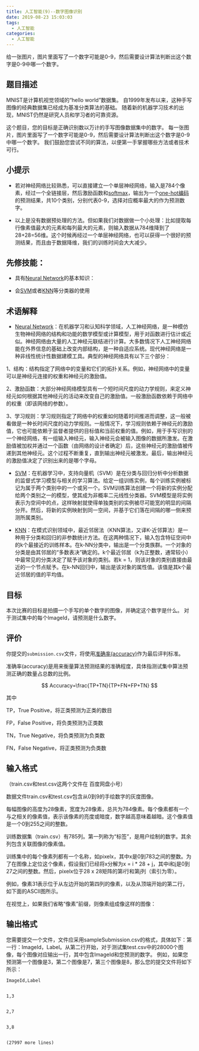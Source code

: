 ```yaml
---
title: 人工智能(9)--数字图像识别
date: 2019-08-23 15:03:03
tags:
  - 人工智能
categories: 
  - 人工智能
---
```


给一张图片，图片里面写了一个数字可能是0-9，然后需要设计算法判断出这个数字是0-9中哪一个数字。

<!-- more -->

## 题目描述

MNIST是计算机视觉领域的“hello world”数据集。 自1999年发布以来，这种手写图像的经典数据集已经成为基准分类算法的基础。 随着新的机器学习技术的出现，MNIST仍然是研究人员和学习者的可靠资源。

这个题目，您的目标是正确识别数以万计的手写图像数据集中的数字。
每一张图片，图片里面写了一个数字可能是0-9，然后需要设计算法判断出这个数字是0-9中哪一个数字。 我们鼓励您尝试不同的算法，以便第一手掌握哪些方法或者技术可行。


## 小提示

* 若对神经网络比较熟悉，可以直接建立一个单层神经网络，输入是784个像素，经过一个全链接层，然后激励函数和[softmax](https://www.zhihu.com/question/23765351)，输出为一个[one-hot编码](http://www.jianshu.com/p/a47a1c1fa3f1)的预测结果，共10个类别，分别代表0-9，选择对应概率最大的作为预测数字。

* 以上是没有数据预处理的方法。但如果我们对数据做一个小处理：比如提取每行像素值最大的元素和每列最大的元素，则输入数据从784维降到了28+28=56维。这个时候再经过一个单层神经网络，也可以获得一个很好的预测结果，而且由于数据降维，我们的训练时间会大大减少。

## 先修技能：

* 具有[Neural Network](https://www.zhihu.com/question/22553761)的基本知识：

* 会[SVM](https://www.zhihu.com/question/21094489)或者[KNN](http://www.csuldw.com/2015/05/21/2015-05-21-KNN/)等分类器的使用

## 术语解释

* [Neural Network](https://www.zhihu.com/question/22553761)：在机器学习和认知科学领域，人工神经网络，是一种模仿生物神经网络的结构和功能的数学模型或计算模型，用于对函数进行估计或近似。神经网络由大量的人工神经元联结进行计算。大多数情况下人工神经网络能在外界信息的基础上改变内部结构，是一种自适应系统。现代神经网络是一种非线性统计性数据建模工具。典型的神经网络具有以下三个部分：

1、结构：结构指定了网络中的变量和它们的拓扑关系。例如，神经网络中的变量可以是神经元连接的权重和神经元的激励值。

2、激励函数：大部分神经网络模型具有一个短时间尺度的动力学规则，来定义神经元如何根据其他神经元的活动来改变自己的激励值。一般激励函数依赖于网络中的权重（即该网络的参数）。

3、学习规则：学习规则指定了网络中的权重如何随着时间推进而调整，这一般被看做是一种长时间尺度的动力学规则。一般情况下，学习规则依赖于神经元的激励值，它也可能依赖于监督者提供的目标值和当前权重的值。例如，用于手写识别的一个神经网络，有一组输入神经元，输入神经元会被输入图像的数据所激发。在激励值被加权并通过一个函数（由网络的设计者确定）后，这些神经元的激励值被传递到其他神经元。这个过程不断重复，直到输出神经元被激发。最后，输出神经元的激励值决定了识别出来的是哪个字母。

* [SVM](https://www.zhihu.com/question/21094489)：在机器学习中，支持向量机（SVM）是在分类与回归分析中分析数据的监督式学习模型与相关的学习算法。给定一组训练实例，每个训练实例被标记为属于两个类别中的一个或另一个。SVM训练算法创建一个将新的实例分配给两个类别之一的模型，使其成为非概率二元线性分类器。SVM模型是将实例表示为空间中的点，这样映射就使得单独类别的实例被尽可能宽的明显的间隔分开。然后，将新的实例映射到同一空间，并基于它们落在间隔的哪一侧来预测所属类别。

* [KNN](http://www.csuldw.com/2015/05/21/2015-05-21-KNN/)：在模式识别领域中，最近邻居法（KNN算法，又译K-近邻算法）是一种用于分类和回归的非参数统计方法。在这两种情况下，输入包含特征空间中的k个最接近的训练样本。在k-NN分类中，输出是一个分类族群。一个对象的分类是由其邻居的“多数表决”确定的。k个最近邻居（k为正整数，通常较小）中最常见的分类决定了赋予该对象的类别。若k = 1，则该对象的类别直接由最近的一个节点赋予。在k-NN回归中，输出是该对象的属性值。该值是其k个最近邻居的值的平均值。

## 目标

本次比赛的目标是拍摄一个手写的单个数字的图像，并确定这个数字是什么。
对于测试集中的每个ImageId，请预测是什么数字。


## 评价


你提交的`submission.csv`文件，将使用[准确率(accuracy)](https://www.zhihu.com/question/19645541)作为最后评判标准。

准确率(accuracy)是用来衡量算法预测结果的准确程度，具体指测试集中算法预测正确的数量占总数的比例。

$$ Accuracy=\frac{TP+TN}{TP+FN+FP+TN} $$

其中

TP，True Positive，将正类预测为正类的数目

FP，False Positive，将负类预测为正类数

TN，True Negative，将负类预测为负类数

FN，False Negative，将正类预测为负类数

## 输入格式
（train.csv和test.csv这两个文件在 百度网盘小号）


数据文件train.csv和test.csv包含从0到9的手绘数字的灰度图像。



每幅图像的高度为28像素，宽度为28像素，总共为784像素。每个像素都有一个与之相关的像素值，表示该像素的亮度或暗度，数字越高意味着越暗。这个像素值是一个0到255之间的整数。



训练数据集（train.csv）有785列。第一列称为“标签”，是用户绘制的数字。其余列包含关联图像的像素值。



训练集中的每个像素列都有一个名称，如pixelx，其中x是0到783之间的整数。为了在图像上定位这个像素，假设我们已经将x分解为x = i \* 28 + j，其中i和j是0到27之间的整数。然后，pixelx位于28 x 28矩阵的第i行和第j列（索引为零）。



例如，像素31表示位于从左边开始的第四列的像素，以及从顶端开始的第二行，如下面的ASCII图所示。



在视觉上，如果我们省略“像素”前缀，则像素组成像这样的图像：





## 输出格式



您需要提交一个文件，文件应采用sampleSubmission.csv的格式，具体如下：第一行：ImageId，Label。从第二行开始，对于测试集test.csv中的28000个图像，每个图像对应输出一行，其中包含ImageId和您预测的数字。 例如，如果您预测第一个图像是3，第二个图像是7，第三个图像是8，那么您的提交文件将如下所示：



```
ImageId,Label


1,3


2,7


3,8


(27997 more lines)
```